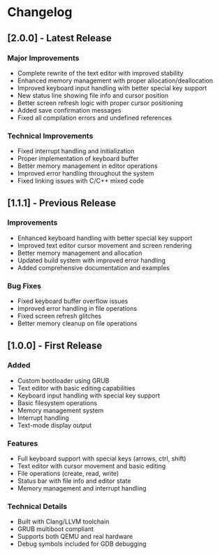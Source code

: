 # Changelog

## [2.0.0] - Latest Release

### Major Improvements
- Complete rewrite of the text editor with improved stability
- Enhanced memory management with proper allocation/deallocation
- Improved keyboard input handling with better special key support
- New status line showing file info and cursor position
- Better screen refresh logic with proper cursor positioning
- Added save confirmation messages
- Fixed all compilation errors and undefined references

### Technical Improvements
- Fixed interrupt handling and initialization
- Proper implementation of keyboard buffer
- Better memory management in editor operations
- Improved error handling throughout the system
- Fixed linking issues with C/C++ mixed code

## [1.1.1] - Previous Release

### Improvements
- Enhanced keyboard handling with better special key support
- Improved text editor cursor movement and screen rendering
- Better memory management and allocation
- Updated build system with improved error handling
- Added comprehensive documentation and examples

### Bug Fixes
- Fixed keyboard buffer overflow issues
- Improved error handling in file operations
- Fixed screen refresh glitches
- Better memory cleanup on file operations

## [1.0.0] - First Release

### Added
- Custom bootloader using GRUB
- Text editor with basic editing capabilities
- Keyboard input handling with special key support
- Basic filesystem operations
- Memory management system
- Interrupt handling
- Text-mode display output

### Features
- Full keyboard support with special keys (arrows, ctrl, shift)
- Text editor with cursor movement and basic editing
- File operations (create, read, write)
- Status bar with file info and editor state
- Memory management and interrupt handling

### Technical Details
- Built with Clang/LLVM toolchain
- GRUB multiboot compliant
- Supports both QEMU and real hardware
- Debug symbols included for GDB debugging
